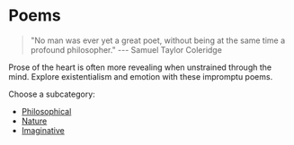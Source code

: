 # Poems

> "No man was ever yet a great poet, without being at the same time a profound philosopher." --- Samuel Taylor Coleridge

Prose of the heart is often more revealing when unstrained through the mind. Explore existentialism and emotion with these impromptu poems.

Choose a subcategory:

- [Philosophical](philosophical/)
- [Nature](nature/)
- [Imaginative](imaginative/)
